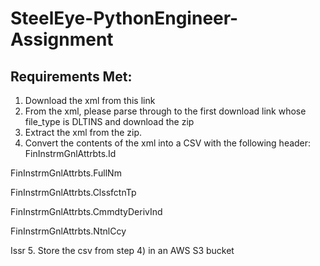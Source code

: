 # SteelEye-PythonEngineer-Assignment

## Requirements Met:

1. Download the xml from this link
2. From the xml, please parse through to the first download link whose file_type is DLTINS and download the zip
3. Extract the xml from the zip.
4. Convert the contents of the xml into a CSV with the following header:
FinInstrmGnlAttrbts.Id

FinInstrmGnlAttrbts.FullNm

FinInstrmGnlAttrbts.ClssfctnTp

FinInstrmGnlAttrbts.CmmdtyDerivInd

FinInstrmGnlAttrbts.NtnlCcy

Issr
5. Store the csv from step 4) in an AWS S3 bucket

